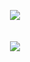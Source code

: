 <p align="center">
    <img src="https://profile-counter.glitch.me/{narayan-sajeev}/count.svg">
    <br><br><br>
    <img src="https://metrics.lecoq.io/narayan-sajeev?template=classic&base.indepth=true&base.hireable=true&repositories.forks=true&isocalendar=1&languages=1&lines=1&achievements=1&code=1&pagespeed=1&activity=1&notable=1&base=header%2C%20activity%2C%20community%2C%20repositories%2C%20metadata&base.indepth=true&base.hireable=true&base.skip=false&isocalendar=false&isocalendar.duration=half-year&languages=false&languages.ignored=html&languages.limit=8&languages.threshold=0%25&languages.other=false&languages.colors=github&languages.sections=most-used&languages.indepth=false&languages.analysis.timeout=15&languages.analysis.timeout.repositories=7.5&languages.categories=markup%2C%20programming&languages.recent.categories=markup%2C%20programming&languages.recent.load=300&languages.recent.days=14&lines=false&lines.sections=base&lines.repositories.limit=4&lines.history.limit=1&lines.delay=0&achievements=false&achievements.threshold=C&achievements.secrets=true&achievements.display=detailed&achievements.limit=0&notable=false&notable.from=organization&notable.repositories=true&notable.indepth=true&notable.types=commit&notable.self=true&activity=false&activity.limit=5&activity.load=300&activity.days=14&activity.visibility=all&activity.timestamps=false&activity.filter=all&code=false&code.lines=12&code.load=400&code.days=400&code.visibility=all&pagespeed=false&pagespeed.url=https%3A%2F%2Fwww.mpowernh.com&pagespeed.detailed=true&pagespeed.screenshot=false&pagespeed.pwa=true&config.timezone=America%2FNew_York&config.twemoji=true&config.octicon=true&config.padding=0%2C%208%20%2B%205%25">
</p>